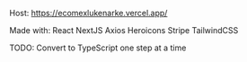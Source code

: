 Host:
https://ecomexlukenarke.vercel.app/

Made with:
React
NextJS
Axios
Heroicons
Stripe
TailwindCSS

TODO:
Convert to TypeScript one step at a time
